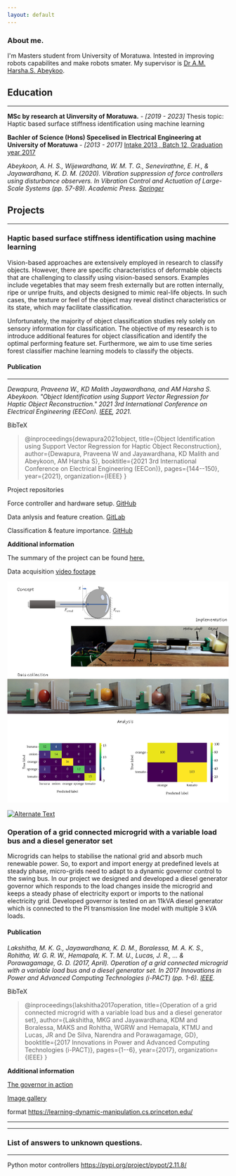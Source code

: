 ```yaml
---
layout: default
---
```


### About me. 


I'm Masters student from University of Moratuwa. Intested in improving robots capabilites and make robots smater. My supervisor is [Dr A.M. Harsha.S. Abeykoo](https://harsha-haptics.org/). 


## Education

---


**MSc by research at Uinversity of Moratuwa.** - *[2019 - 2023]*
Thesis topic: Haptic based surface stiffness identification using machine learning


**Bachler of Science (Hons) Specelised in Electrical Engineering at University of Moratuwa** - *[2013 - 2017]*
[Intake 2013 , Batch 12, Graduation year 2017](https://uom.lk/elect/courses/undergraduate/grades)





*Abeykoon, A. H. S., Wijewardhana, W. M. T. G., Senevirathne, E. H., & Jayawardhana, K. D. M. (2020). Vibration suppression of force controllers using disturbance observers. In Vibration Control and Actuation of Large-Scale Systems (pp. 57-89). Academic Press. [Springer](https://doi.org/10.1016/B978-0-12-821194-6.00003-2)*



## Projects

---

### Haptic based surface stiffness identification using machine learning

Vision-based approaches are extensively employed in research to classify objects. However, there are specific characteristics of deformable objects that are challenging to classify using vision-based sensors. Examples include vegetables that may seem fresh externally but are rotten internally, ripe or unripe fruits, and objects designed to mimic real-life objects. In such cases, the texture or feel of the object may reveal distinct characteristics or its state, which may facilitate classification.

Unfortunately, the majority of object classification studies rely solely on sensory information for classification. The objective of my research is to introduce additional features for object classification and identify the optimal performing feature set. Furthermore, we aim to use time series forest classifier machine learning models to classify the objects.


#### Publication

---

*Dewapura, Praveena W., KD Malith Jayawardhana, and AM Harsha S. Abeykoon. "Object Identification using Support Vector Regression for Haptic Object Reconstruction." 2021 3rd International Conference on Electrical Engineering (EECon). [IEEE](https://ieeexplore.ieee.org/abstract/document/9580959), 2021.*

BibTeX

> @inproceedings{dewapura2021object,
  title={Object Identification using Support Vector Regression for Haptic Object Reconstruction},
  author={Dewapura, Praveena W and Jayawardhana, KD Malith and Abeykoon, AM Harsha S},
  booktitle={2021 3rd International Conference on Electrical Engineering (EECon)},
  pages={144--150},
  year={2021},
  organization={IEEE}
}



Project repositories

Force controller and hardware setup. [GitHub](https://github.com/malithjkd/MSc-UoM/tree/master/Sensoray826)

Data anlysis and feature creation. [GitLab](https://gitlab.com/kdmj/msc_uom/-/tree/main/Data%20processing)

Classification & feature importance. [GitHub](https://github.com/malithjkd/sktime/tree/main/examples)


**Additional information**

The summary of the project can be found [here.](https://youtu.be/tn_LN6VYbTo) 

Data acquisition [video footage](https://photos.app.goo.gl/aR44i6vJQHS5Hqws6) 



![Deformable Object Classification](/assets/img/HDOC1.png)


[![Alternate Text]({/assets/img/PR2.jpg})]({https://youtu.be/tn_LN6VYbTo} "Technical summary video")


### Operation of a grid connected microgrid with a variable load bus and a diesel generator set

Microgrids can helps to stabilise the national grid and absorb much renewable power. So, to export and import energy at predefined levels at steady phase, micro-grids need to adapt to a dynamic governor control to the swing bus. In our project we designed and developed a diesel generator governor which responds to the load changes inside the microgrid and keeps a steady phase of electricity export or imports to the national electricity grid. Developed governor is tested on an 11kVA diesel generator which is connected to the PI transmission line model with multiple 3 kVA loads. 

#### Publication

*Lakshitha, M. K. G., Jayawardhana, K. D. M., Boralessa, M. A. K. S., Rohitha, W. G. R. W., Hemapala, K. T. M. U., Lucas, J. R., ... & Porawagamage, G. D. (2017, April). Operation of a grid connected microgrid with a variable load bus and a diesel generator set. In 2017 Innovations in Power and Advanced Computing Technologies (i-PACT) (pp. 1-6). [IEEE](https://ieeexplore.ieee.org/document/8245216).*

BibTeX

> @inproceedings{lakshitha2017operation,
  title={Operation of a grid connected microgrid with a variable load bus and a diesel generator set},
  author={Lakshitha, MKG and Jayawardhana, KDM and Boralessa, MAKS and Rohitha, WGRW and Hemapala, KTMU and Lucas, JR and De Silva, Narendra and Porawagamage, GD},
  booktitle={2017 Innovations in Power and Advanced Computing Technologies (i-PACT)},
  pages={1--6},
  year={2017},
  organization={IEEE}
}


**Additional information**
 
[The governor in action](https://www.youtube.com/watch?v=vQNblzoR44E)

[Image gallery](https://photos.app.goo.gl/vgqzuYQAhWqkWRTVA)







format https://learning-dynamic-manipulation.cs.princeton.edu/

---
---

### List of answers to unknown questions. 

---

Python motor controllers https://pypi.org/project/pypot/2.11.8/